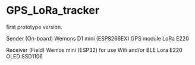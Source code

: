 # GPS_LoRa_tracker

first prototype version.

Sender (On-board)
Wemons D1 mini (ESP8266EX)
GPS module
LoRa E220

Receiver (Field)
Wemos mini (ESP32) for use Wifi and/or BLE
Lora E220
OLED SSD1106 
